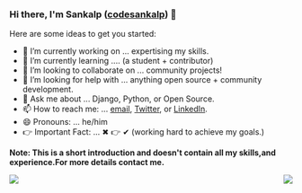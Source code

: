### Hi there, I'm Sankalp ([codesankalp][website]) 👋

Here are some ideas to get you started:

- 🔭 I’m currently working on ... expertising my skills. 
- 🌱 I’m currently learning .... (a student + contributor)
- 👯 I’m looking to collaborate on ... community projects! 
- 🤔 I’m looking for help with ... anything open source + community development. 
- 💬 Ask me about ... Django, Python, or Open Source. 
- 📫 How to reach me: ... [email][email], [Twitter][twitter], or [LinkedIn][linkedin]. 
- 😄 Pronouns: ... he/him
- 👉 Important Fact: ... ✖ 👉 ✔ (working hard to achieve my goals.)

__Note: This is a short introduction and doesn't contain all my skills,and experience.For more details contact me.__

<img align="left" src="https://github-readme-stats.vercel.app/api?username=codesankalp&show_icons=true&count_private=true" />
<img align="right" src="https://github-readme-stats.vercel.app/api/top-langs/?username=codesankalp&layout=compact&hide=tsql&show_icons=true" />

[website]: https://github.com/codesankalp
[twitter]: https://twitter.com/codesankalp
[instagram]: https://www.instagram.com/codesankalp
[linkedin]: https://linkedin.com/in/codesankalp
[email]: mailto:sankalp123427@gmail.com
